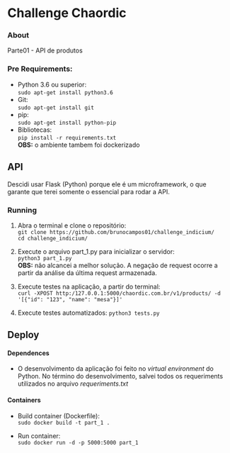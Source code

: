 # Challenge Chaordic

### About
Parte01 - API de produtos

### Pre Requirements:
- Python 3.6 ou superior:<br/>
`sudo apt-get install python3.6`
- Git:<br/>
`sudo apt-get install git`
- pip:<br/>
`sudo apt-get install python-pip`
- Bibliotecas:<br/>
`pip install -r requirements.txt`<br/>
**OBS:** o ambiente tambem foi dockerizado

## API
Descidi usar Flask (Python) porque ele é um microframework, o que garante que terei somente o essencial para rodar a API.

### Running 
1. Abra o terminal e clone o repositório: <br/>
`git clone https://github.com/brunocampos01/challenge_indicium/`<br/>
`cd challenge_indicium/`
2. Execute o arquivo part_1.py para inicializar o servidor:<br/>
`python3 part_1.py`<br/>
**OBS:** não alcancei a melhor solução. A negação de request ocorre a partir da análise da última request armazenada.

3. Execute testes na aplicação, a partir do terminal:</br>
`curl -XPOST http:/127.0.0.1:5000/chaordic.com.br/v1/products/ -d '[{"id": "123", "name": "mesa"}]'`<br/>

4. Execute testes automatizados:
`python3 tests.py`<br/>

## Deploy
#### Dependences
- O desenvolvimento da aplicação foi feito no *virtual environment* do Python. No término do desenvolvimento, salvei todos os requeriments utilizados no arquivo *requeriments.txt*
#### Containers
- Build container (Dockerfile):<br/>
`sudo docker build -t part_1 .`<br/>

- Run container:<br/>
`sudo docker run -d -p 5000:5000 part_1`<br/>



